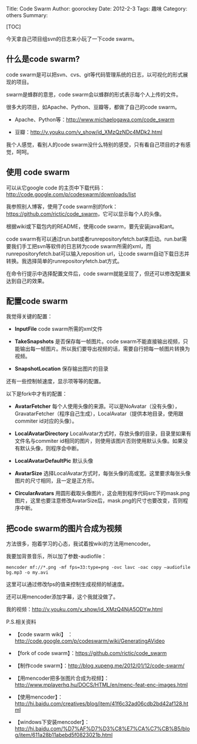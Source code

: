 Title: Code Swarm
Author: goorockey
Date: 2012-2-3
Tags: 趣味
Category: others
Summary: 


[TOC]

今天拿自己项目组svn的日志来小玩了一下code swarm。

## 什么是code swarm?

code swarm是可以把svn、cvs、git等代码管理系统的日志，以可视化的形式展现的项目。

swarm是蜂群的意思，code swarm会以蜂群的形式表示每个人上传的文件。

<!--more-->

很多大的项目，如Apache、Python、豆瓣等，都做了自己的code swarm。

- Apache、Python等：<http://www.michaelogawa.com/code_swarm>

- 豆瓣：<http://v.youku.com/v_show/id_XMzQzNDc4MDk2.html>

我个人感觉，看别人的code swarm没什么特别的感受，只有看自己项目的才有感觉，呵呵。

## 使用 code swarm

可以从它google code 的主页中下载代码：<http://code.google.com/p/codeswarm/downloads/list>

我参照别人博客，使用了code swarm别的fork：<https://github.com/rictic/code_swarm>，它可以显示每个人的头像。

根据wiki或下载包内的README，使用code swarm，要先安装java和ant。

code swarm有可以通过run.bat或者runrepositoryfetch.bat来启动。run.bat需要我们手工把svn等软件的日志转为code swarm所需的xml，而runrepositoryfetch.bat可以输入reposition url，让code swarm自动下载日志并转换。我选择简单的runrepositoryfetch.bat方式。

在命令行提示中选择配置文件后，code swarm就能呈现了，但还可以修改配置来达到自己的效果。

## 配置code swarm

我觉得关键的配置：

- **InputFile** code swarm所需的xml文件

- **TakeSnapshots** 是否保存每一帧图片。code swarm不能直接输出视频，只能输出每一帧图片。所以我们要导出视频的话，需要自行把每一帧图片转换为视频。

- **SnapshotLocation** 保存输出图片的目录

还有一些控制帧速度，显示项等等的配置。

以下是fork中才有的配置：

- **AvatarFetcher** 每个人使用头像的来源。可以是NoAvatar（没有头像），GravatarFetcher（程序自己生成），LocalAvatar（提供本地目录，使用跟commiter id对应的头像）。

- **LocalAvatarDirectory** LocalAvatar方式时，存放头像的目录，目录里如果有文件名与commiter id相同的图片，则使用该图片否则使用默认头像。如果没有默认头像，则程序会中断。

- **LocalAvatarDefaultPic** 默认头像
 
- **AvatarSize** 选择LocalAvatar方式时，每张头像的高或宽。这里要求每张头像图片的尺寸相同，且一定是正方形。
 
- **CircularAvatars** 用圆形截取头像图片，这会用到程序代码src下的mask.png图片，这里也要注意修改AvatarSize后，mask.png的尺寸也要改变，否则程序中断。

## 把code swarm的图片合成为视频

方法很多，抱着学习的心态，我试着按wiki的方法用mencoder。

我要加背景音乐，所以加了参数-audiofile：

    mencoder mf://*.png -mf fps=33:type=png -ovc lavc -oac copy –audiofile bg.mp3 -o my.avi

这里可以通过修改fps的值来控制生成视频的帧速度。

还可以用mencoder添加字幕，这个我就没做了。

我的视频：<http://v.youku.com/v_show/id_XMzQ4NjA5ODYw.html>


P.S.相关资料

- 【code swarm wiki】 ：<http://code.google.com/p/codeswarm/wiki/GeneratingAVideo>

- 【fork of code swarm】：<https://github.com/rictic/code_swarm>

- 【制作code swarm】：<http://blog.xupeng.me/2012/01/12/code-swarm/>

- 【用mencoder把多张图片合成为视频】：<http://www.mplayerhq.hu/DOCS/HTML/en/menc-feat-enc-images.html>

- 【使用mencoder】：<http://hi.baidu.com/creatives/blog/item/41f6c32ad06cdb2bd42af128.html>

- 【windows下安装mencoder】：<http://hi.baidu.com/%D7%AF%D7%D3%C8%E7%CA%C7%CB%B5/blog/item/611a28b11abebd5f0823021b.html>